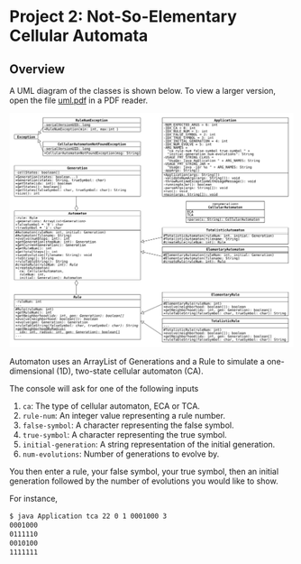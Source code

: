 # Project 2: Not-So-Elementary Cellular Automata

## Overview

A UML diagram of the classes is shown below.
To view a larger version, open the file [uml.pdf](./uml.pdf) in a PDF reader.

![UML diagram](./uml.svg)

Automaton uses an ArrayList of Generations and a Rule to simulate a one-dimensional (1D), two-state cellular automaton (CA).

The console will ask for one of the following inputs

1. `ca`: The type of cellular automaton, ECA or TCA.
2. `rule-num`: An integer value representing a rule number.
3. `false-symbol`: A character representing the false symbol.
4. `true-symbol`: A character representing the true symbol.
5. `initial-generation`: A string representation of the initial generation.
6. `num-evolutions`: Number of generations to evolve by.

You then enter a rule, your false symbol, your true symbol, then an initial generation followed by the number of evolutions you would like to show.

For instance,

```console
$ java Application tca 22 0 1 0001000 3
0001000
0111110
0010100
1111111
```

